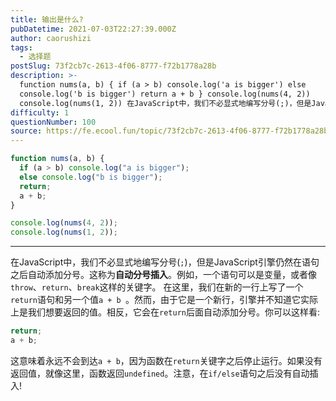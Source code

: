 ```yaml
---
title: 输出是什么?
pubDatetime: 2021-07-03T22:27:39.000Z
author: caorushizi
tags:
  - 选择题
postSlug: 73f2cb7c-2613-4f06-8777-f72b1778a28b
description: >-
  function nums(a, b) { if (a > b) console.log('a is bigger') else
  console.log('b is bigger') return a + b } console.log(nums(4, 2))
  console.log(nums(1, 2)) 在JavaScript中，我们不必显式地编写分号(;)，但是JavaScript引擎仍然在
difficulty: 1
questionNumber: 100
source: https://fe.ecool.fun/topic/73f2cb7c-2613-4f06-8777-f72b1778a28b
---
```


```javascript
function nums(a, b) {
  if (a > b) console.log("a is bigger");
  else console.log("b is bigger");
  return;
  a + b;
}

console.log(nums(4, 2));
console.log(nums(1, 2));
```

---

在JavaScript中，我们不必显式地编写分号(`;`)，但是JavaScript引擎仍然在语句之后自动添加分号。这称为**自动分号插入**。例如，一个语句可以是变量，或者像`throw`、`return`、`break`这样的关键字。
在这里，我们在新的一行上写了一个`return`语句和另一个值`a + b `。然而，由于它是一个新行，引擎并不知道它实际上是我们想要返回的值。相反，它会在`return`后面自动添加分号。你可以这样看:

```javascript
return;
a + b;
```

这意味着永远不会到达`a + b`，因为函数在`return`关键字之后停止运行。如果没有返回值，就像这里，函数返回`undefined`。注意，在`if/else`语句之后没有自动插入!
